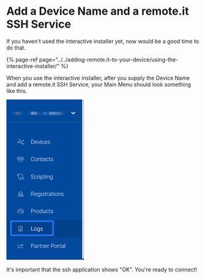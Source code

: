 # Add a Device Name and a remote.it SSH Service

If you haven't used the interactive installer yet, now would be a good time to do that.

{% page-ref page="../../adding-remote.it-to-your-device/using-the-interactive-installer/" %}

When you use the interactive installer, after you supply the Device Name and add a remote.it SSH Service,  your Main Menu should look something like this.

![](../../.gitbook/assets/image%20%2836%29.png)

It's important that the ssh application shows "OK".   You're ready to connect!

